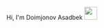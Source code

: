 Hi, I'm Doimjonov Asadbek <img src="https://media2.giphy.com/media/gM5qFksULw54NMWyry/giphy.gif?cid=ecf05e47r0rvkx9h1vslvonyp5ainmaiv05y9k164rqlzfu5&rid=giphy.gif&ct=s" width="30px">

